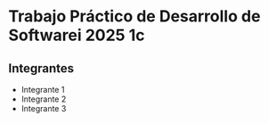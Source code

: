 # Trabajo Práctico de Desarrollo de Softwarei 2025 1c

## Integrantes
- Integrante 1
- Integrante 2
- Integrante 3
